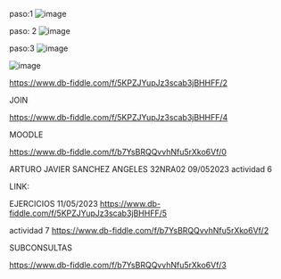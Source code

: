 paso:1
![image](https://user-images.githubusercontent.com/125502848/235226940-aeb8ec54-a15c-49f8-8f2e-d7e5f00bccfe.png)

paso: 2
![image](https://user-images.githubusercontent.com/125502848/235227693-8b7ce1d7-7117-49b9-95f5-320755ae700c.png)


paso:3
![image](https://user-images.githubusercontent.com/125502848/235238064-a64c8b56-0b1d-42d2-b4e1-7c93e29e7b73.png)



![image](https://user-images.githubusercontent.com/125502848/235237594-ec644ac8-6210-4530-bec1-24fcb42b1f48.png)


https://www.db-fiddle.com/f/5KPZJYupJz3scab3jBHHFF/2


JOIN

https://www.db-fiddle.com/f/5KPZJYupJz3scab3jBHHFF/4


MOODLE

https://www.db-fiddle.com/f/b7YsBRQQvvhNfu5rXko6Vf/0

ARTURO JAVIER SANCHEZ ANGELES
32NRA02
09/052023
actividad 6

LINK: 

EJERCICIOS 11/05/2023
https://www.db-fiddle.com/f/5KPZJYupJz3scab3jBHHFF/5


actividad 7
https://www.db-fiddle.com/f/b7YsBRQQvvhNfu5rXko6Vf/2





SUBCONSULTAS

https://www.db-fiddle.com/f/b7YsBRQQvvhNfu5rXko6Vf/3
